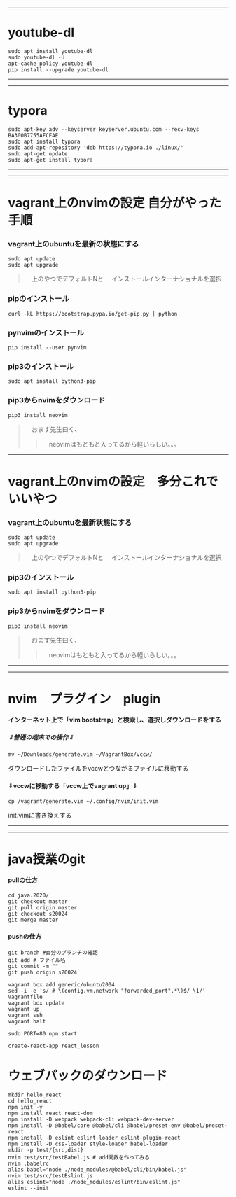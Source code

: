 
---
# youtube-dl
```
sudo apt install youtube-dl
sudo youtube-dl -U
apt-cache policy youtube-dl 
pip install --upgrade youtube-dl
```
---

*****

# typora
```shell
sudo apt-key adv --keyserver keyserver.ubuntu.com --recv-keys BA300B7755AFCFAE
sudo apt install typora
sudo add-apt-repository 'deb https://typora.io ./linux/'
sudo apt-get update
sudo apt-get install typora
```
---

*****
# vagrant上のnvimの設定 自分がやった手順
### vagrant上のubuntuを最新の状態にする
```
sudo apt update
sudo apt upgrade
```
>　上のやつでデフォルトNと
>　インストールインターナショナルを選択
### pipのインストール
```
curl -kL https://bootstrap.pypa.io/get-pip.py | python
```
### pynvimのインストール
```
pip install --user pynvim
```
### pip3のインストール
```
sudo apt install python3-pip
```
### pip3からnvimをダウンロード
```
pip3 install neovim
```
>　おます先生曰く、
>>　neovimはもともと入ってるから軽いらしい。。。

*****

# vagrant上のnvimの設定　多分これでいいやつ
### vagrant上のubuntuを最新状態にする
```
sudo apt update
sudo apt upgrade
```
>　上のやつでデフォルトNと
>　インストールインターナショナルを選択
### pip3のインストール
```
sudo apt install python3-pip
```
### pip3からnvimをダウンロード
```
pip3 install neovim
```
>　おます先生曰く、
>>　neovimはもともと入ってるから軽いらしい。。。

*****
---

# nvim　プラグイン　plugin
#### インターネット上で「vim bootstrap」と検索し、選択しダウンロードをする
##### ⇓普通の端末での操作⇓
```
mv ~/Downloads/generate.vim ~/VagrantBox/vccw/
```
ダウンロードしたファイルをvccwとつながるファイルに移動する

#### ⇓vccwに移動する「vccw上でvagrant up」⇓
```
cp /vagrant/generate.vim ~/.config/nvim/init.vim
```
init.vimに書き換えする


*****
---
# java授業のgit
#### pullの仕方
```
cd java.2020/
git checkout master
git pull origin master
git checkout s20024
git merge master
```
#### pushの仕方

```
git branch #自分のブランチの確認
git add # ファイル名
git commit -m ""
git push origin s20024
```

```
vagrant box add generic/ubuntu2004
sed -i -e 's/ # \(config.vm.network "forwarded_port".*\)$/ \1/' Vagrantfile
vagrant box update
vagrant up
vagrant ssh
vagrant halt
```

```
sudo PORT=80 npm start
```



```
create-react-app react_lesson
```
# ウェブパックのダウンロード
```
mkdir hello_react
cd hello_react
npm init -y
npm install react react-dom
npm install -D webpack webpack-cli webpack-dev-server
npm install -D @babel/core @babel/cli @babel/preset-env @babel/preset-react
npm install -D eslint eslint-loader eslint-plugin-react
npm install -D css-loader style-loader babel-loader
mkdir -p test/{src,dist}
nvim test/src/testBabel.js # add関数を作ってみる
nvim .babelrc
alias babel="node ./node_modules/@babel/cli/bin/babel.js"
nvim test/src/testEslint.js
alias eslint="node ./node_modules/eslint/bin/eslint.js"
eslint --init
```
